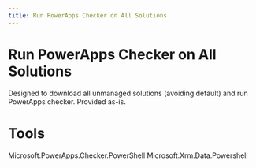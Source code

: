 ```yaml
---
title: Run PowerApps Checker on All Solutions
---
```

# Run PowerApps Checker on All Solutions
Designed to download all unmanaged solutions (avoiding default) and run PowerApps checker. Provided as-is.

# Tools
Microsoft.PowerApps.Checker.PowerShell
Microsoft.Xrm.Data.Powershell